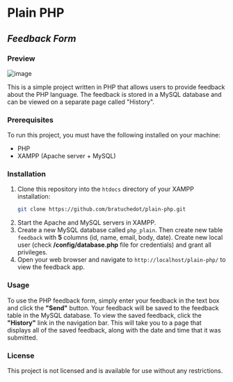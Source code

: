# Plain PHP
## _Feedback Form_

### Preview
![image](https://user-images.githubusercontent.com/66753915/219335115-130bfb1b-1d58-4b68-ab8c-1470d08eb915.png)

This is a simple project written in PHP that allows users to provide feedback about the PHP language. The feedback is stored in a MySQL database and can be viewed on a separate page called "History".

### Prerequisites
To run this project, you must have the following installed on your machine:
- PHP
- XAMPP (Apache server + MySQL)

### Installation
1. Clone this repository into the `htdocs` directory of your XAMPP installation:
    ```bash
    git clone https://github.com/bratuchedot/plain-php.git
    ```
2. Start the Apache and MySQL servers in XAMPP.
3. Create a new MySQL database called `php_plain`. Then create new table `feedback` with **5** columns (id, name, email, body, date). Create new local user (check **/config/database.php** file for credentials) and grant all privileges.
4. Open your web browser and navigate to `http://localhost/plain-php/` to view the feedback app.

### Usage
To use the PHP feedback form, simply enter your feedback in the text box and click the **"Send"** button. Your feedback will be saved to the feedback table in the MySQL database. To view the saved feedback, click the **"History"** link in the navigation bar. This will take you to a page that displays all of the saved feedback, along with the date and time that it was submitted.

### License
This project is not licensed and is available for use without any restrictions.

